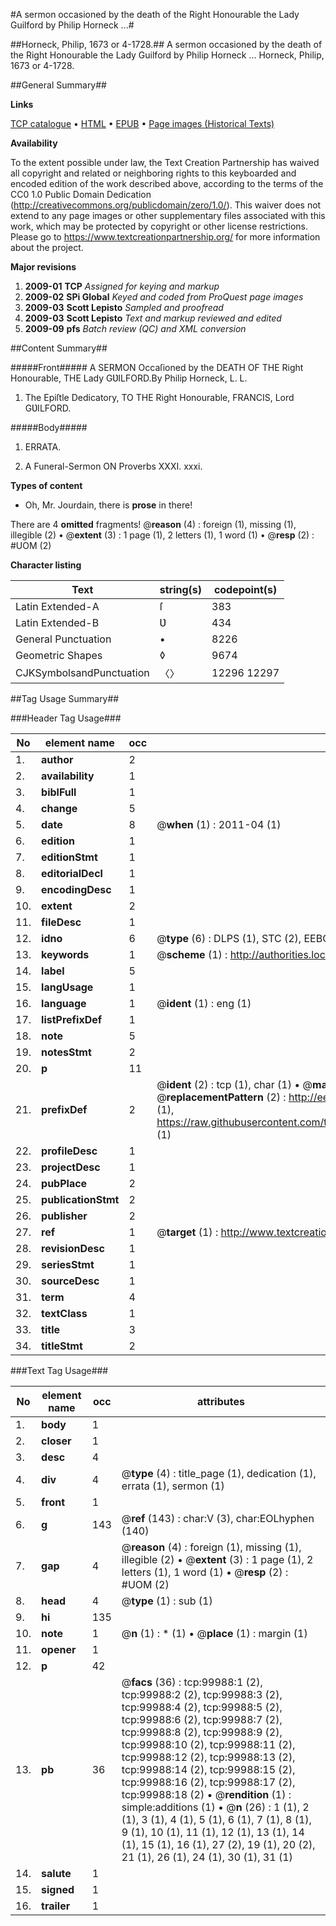 #A sermon occasioned by the death of the Right Honourable the Lady Guilford by Philip Horneck ...#

##Horneck, Philip, 1673 or 4-1728.##
A sermon occasioned by the death of the Right Honourable the Lady Guilford by Philip Horneck ...
Horneck, Philip, 1673 or 4-1728.

##General Summary##

**Links**

[TCP catalogue](http://www.ota.ox.ac.uk/tcp/)  • 
[HTML](http://tei.it.ox.ac.uk/tcp/Texts-HTML/free/A44/A44544.html)  • 
[EPUB](http://tei.it.ox.ac.uk/tcp/Texts-EPUB/free/A44/A44544.epub) • 
[Page images (Historical Texts)](https://historicaltexts.jisc.ac.uk/eebo-13530814e)

**Availability**

To the extent possible under law, the Text Creation Partnership has waived all copyright and related or neighboring rights to this keyboarded and encoded edition of the work described above, according to the terms of the CC0 1.0 Public Domain Dedication (http://creativecommons.org/publicdomain/zero/1.0/). This waiver does not extend to any page images or other supplementary files associated with this work, which may be protected by copyright or other license restrictions. Please go to https://www.textcreationpartnership.org/ for more information about the project.

**Major revisions**

1. __2009-01__ __TCP__ *Assigned for keying and markup*
1. __2009-02__ __SPi Global__ *Keyed and coded from ProQuest page images*
1. __2009-03__ __Scott Lepisto__ *Sampled and proofread*
1. __2009-03__ __Scott Lepisto__ *Text and markup reviewed and edited*
1. __2009-09__ __pfs__ *Batch review (QC) and XML conversion*

##Content Summary##

#####Front#####
A SERMON Occaſioned by the DEATH OF THE Right Honourable, THE Lady GƲILFORD.By Philip Horneck, L. L.
1. The Epiſtle Dedicatory, TO THE Right Honourable, FRANCIS, Lord GƲILFORD.

#####Body#####

1. ERRATA.

1. A Funeral-Sermon ON Proverbs XXXI. xxxi.

**Types of content**

  * Oh, Mr. Jourdain, there is **prose** in there!

There are 4 **omitted** fragments! 
 @__reason__ (4) : foreign (1), missing (1), illegible (2)  •  @__extent__ (3) : 1 page (1), 2 letters (1), 1 word (1)  •  @__resp__ (2) : #UOM (2)

**Character listing**


|Text|string(s)|codepoint(s)|
|---|---|---|
|Latin Extended-A|ſ|383|
|Latin Extended-B|Ʋ|434|
|General Punctuation|•|8226|
|Geometric Shapes|◊|9674|
|CJKSymbolsandPunctuation|〈〉|12296 12297|

##Tag Usage Summary##

###Header Tag Usage###

|No|element name|occ|attributes|
|---|---|---|---|
|1.|__author__|2||
|2.|__availability__|1||
|3.|__biblFull__|1||
|4.|__change__|5||
|5.|__date__|8| @__when__ (1) : 2011-04 (1)|
|6.|__edition__|1||
|7.|__editionStmt__|1||
|8.|__editorialDecl__|1||
|9.|__encodingDesc__|1||
|10.|__extent__|2||
|11.|__fileDesc__|1||
|12.|__idno__|6| @__type__ (6) : DLPS (1), STC (2), EEBO-CITATION (1), OCLC (1), VID (1)|
|13.|__keywords__|1| @__scheme__ (1) : http://authorities.loc.gov/ (1)|
|14.|__label__|5||
|15.|__langUsage__|1||
|16.|__language__|1| @__ident__ (1) : eng (1)|
|17.|__listPrefixDef__|1||
|18.|__note__|5||
|19.|__notesStmt__|2||
|20.|__p__|11||
|21.|__prefixDef__|2| @__ident__ (2) : tcp (1), char (1)  •  @__matchPattern__ (2) : ([0-9\-]+):([0-9IVX]+) (1), (.+) (1)  •  @__replacementPattern__ (2) : http://eebo.chadwyck.com/downloadtiff?vid=$1&page=$2 (1), https://raw.githubusercontent.com/textcreationpartnership/Texts/master/tcpchars.xml#$1 (1)|
|22.|__profileDesc__|1||
|23.|__projectDesc__|1||
|24.|__pubPlace__|2||
|25.|__publicationStmt__|2||
|26.|__publisher__|2||
|27.|__ref__|1| @__target__ (1) : http://www.textcreationpartnership.org/docs/. (1)|
|28.|__revisionDesc__|1||
|29.|__seriesStmt__|1||
|30.|__sourceDesc__|1||
|31.|__term__|4||
|32.|__textClass__|1||
|33.|__title__|3||
|34.|__titleStmt__|2||


###Text Tag Usage###

|No|element name|occ|attributes|
|---|---|---|---|
|1.|__body__|1||
|2.|__closer__|1||
|3.|__desc__|4||
|4.|__div__|4| @__type__ (4) : title_page (1), dedication (1), errata (1), sermon (1)|
|5.|__front__|1||
|6.|__g__|143| @__ref__ (143) : char:V (3), char:EOLhyphen (140)|
|7.|__gap__|4| @__reason__ (4) : foreign (1), missing (1), illegible (2)  •  @__extent__ (3) : 1 page (1), 2 letters (1), 1 word (1)  •  @__resp__ (2) : #UOM (2)|
|8.|__head__|4| @__type__ (1) : sub (1)|
|9.|__hi__|135||
|10.|__note__|1| @__n__ (1) : * (1)  •  @__place__ (1) : margin (1)|
|11.|__opener__|1||
|12.|__p__|42||
|13.|__pb__|36| @__facs__ (36) : tcp:99988:1 (2), tcp:99988:2 (2), tcp:99988:3 (2), tcp:99988:4 (2), tcp:99988:5 (2), tcp:99988:6 (2), tcp:99988:7 (2), tcp:99988:8 (2), tcp:99988:9 (2), tcp:99988:10 (2), tcp:99988:11 (2), tcp:99988:12 (2), tcp:99988:13 (2), tcp:99988:14 (2), tcp:99988:15 (2), tcp:99988:16 (2), tcp:99988:17 (2), tcp:99988:18 (2)  •  @__rendition__ (1) : simple:additions (1)  •  @__n__ (26) : 1 (1), 2 (1), 3 (1), 4 (1), 5 (1), 6 (1), 7 (1), 8 (1), 9 (1), 10 (1), 11 (1), 12 (1), 13 (1), 14 (1), 15 (1), 16 (1), 27 (2), 19 (1), 20 (2), 21 (1), 26 (1), 24 (1), 30 (1), 31 (1)|
|14.|__salute__|1||
|15.|__signed__|1||
|16.|__trailer__|1||

